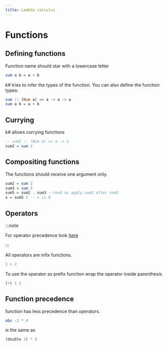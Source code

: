 ```yaml
---
title: Lambda calculus
---
```


# Functions


## Defining functions

Function name should star with a lowercase letter

```haskell
sum a b = a + b
```

*k#* tries to infer the types of the function. You can also define the function types:

```haskell
sum :: (Num a) => a -> a -> a
sum a b = a + b
```

## Currying

*k#* allows currying functions

```haskell
-- sum2 :: (Num a) => a -> a
sum2 = sum 2
```

## Compositing functions

The functions should receive one argument only.

```haskell
sum2 = sum 2
sum3 = sum 3
sum5 = sum2 . sum3 --read as apply sum2 after sum3
x = sum5 3 -- x is 8
```

## Operators 

:::note 

For operator precedence look [here](0003-syntax.md#operator-precedence)

:::

All operators are infix functions. 

```haskell
1 + 2
```

To use the operator as prefix function wrap the operator inside parenthesis

```haskell
(+) 1 2
```

## Function precedence

function has less precedence than operators.

```haskell
abs -3 * 4 
```

is the same as

```haskell
(double 3) * 5
```
